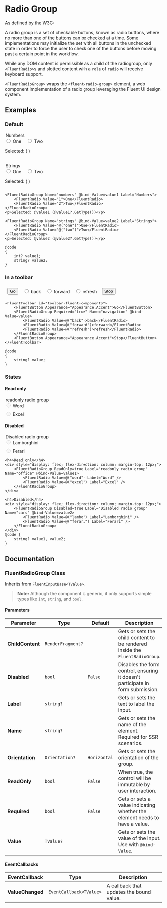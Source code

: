 # Radio Group

As defined by the W3C:

A radio group is a set of checkable buttons, known as radio buttons, where no more than one of the buttons can be checked at a time. Some implementations may initialize the set with all buttons in the unchecked state in order to force the user to check one of the buttons before moving past a certain point in the workflow.

While any DOM content is permissible as a child of the radiogroup, only `<FluentRadio>`s and slotted content with a `role` of `radio` will receive keyboard support.

`<FluentRadioGroup>` wraps the `<fluent-radio-group>` element, a web component implementation of a radio group leveraging the Fluent UI design system.

## Examples

### Default

<fieldset style="border: none; padding: 0; margin: 0; display: flex; flex-direction: column; gap: 1rem;">
    <div>
        <legend>Numbers</legend>
        <div style="display: flex; gap: 1rem;">
            <label><input type="radio" name="numbers"> One</label>
            <label><input type="radio" name="numbers"> Two</label>
        </div>
        <p>Selected: ( )</p>
    </div>
    <div>
        <legend>Strings</legend>
        <div style="display: flex; gap: 1rem;">
            <label><input type="radio" name="strings"> One</label>
            <label><input type="radio" name="strings"> Two</label>
        </div>
        <p>Selected: ( )</p>
    </div>
</fieldset>

```razor
<FluentRadioGroup Name="numbers" @bind-Value=value1 Label="Numbers">
    <FluentRadio Value="1">One</FluentRadio>
    <FluentRadio Value="2">Two</FluentRadio>
</FluentRadioGroup>
<p>Selected: @value1 (@value1?.GetType())</p>

<FluentRadioGroup Name="strings" @bind-Value=value2 Label="Strings">
    <FluentRadio Value="@("one")">One</FluentRadio>
    <FluentRadio Value="@("two")">Two</FluentRadio>
</FluentRadioGroup>
<p>Selected: @value2 (@value2?.GetType())</p>

@code 
{
    int? value1;
    string? value2;
}
```

### In a toolbar

<div style="display: flex; align-items: center; gap: 1rem; padding: 8px; border: 1px solid var(--neutral-stroke-rest); border-radius: 4px;">
    <button>Go</button>
    <label><input type="radio" name="nav"> back</label>
    <label><input type="radio" name="nav"> forward</label>
    <label><input type="radio" name="nav"> refresh</label>
    <button>Stop</button>
</div>

```razor
<FluentToolbar id="toolbar-fluent-components">
    <FluentButton Appearance="Appearance.Accent">Go</FluentButton>
    <FluentRadioGroup Required="true" Name="navigation" @bind-Value=value>
        <FluentRadio Value=@("back")>back</FluentRadio>
        <FluentRadio Value=@("forward")>forward</FluentRadio>
        <FluentRadio Value=@("refresh")>refresh</FluentRadio>
    </FluentRadioGroup>
    <FluentButton Appearance="Appearance.Accent">Stop</FluentButton>
</FluentToolbar>

@code
{
    string? value;
}
```

### States

<h4>Read only</h4>
<fieldset style="border: none; padding: 0; margin: 0;">
    <legend>readonly radio group</legend>
    <div style="display: flex; flex-direction: column; gap: 0.5rem; opacity: var(--disabled-opacity);">
        <label><input type="radio" name="office" disabled> Word</label>
        <label><input type="radio" name="office" disabled> Excel</label>
    </div>
</fieldset>

<h4>Disabled</h4>
<fieldset style="border: none; padding: 0; margin: 0;">
    <legend>Disabled radio group</legend>
    <div style="display: flex; flex-direction: column; gap: 0.5rem; opacity: var(--disabled-opacity);">
        <label><input type="radio" name="cars" disabled> Lamborghini</label>
        <label><input type="radio" name="cars" disabled> Ferari</label>
    </div>
</fieldset>

```razor
<h4>Read only</h4>
<div style="display: flex; flex-direction: column; margin-top: 12px;">
    <FluentRadioGroup ReadOnly=true Label="readonly radio group" Name="office" @bind-Value=value1>
        <FluentRadio Value=@("word") Label="Word" />
        <FluentRadio Value=@("excel") Label="Excel" />
    </FluentRadioGroup>
</div>

<h4>Disabled</h4>
<div style="display: flex; flex-direction: column; margin-top: 12px;">
    <FluentRadioGroup Disabled=true Label="Disabled radio group" Name="cars" @bind-Value=value2>
        <FluentRadio Value=@("lambo") Label="Lamborghini" />
        <FluentRadio Value=@("ferari") Label="Ferari" />
    </FluentRadioGroup>
</div>
@code {
    string? value1, value2;
}
```

## Documentation

### FluentRadioGroup<TValue> Class

Inherits from `FluentInputBase<TValue>`.

> **Note:** Although the component is generic, it only supports simple types like `int`, `string`, and `bool`.

#### Parameters

| Parameter | Type | Default | Description |
| --- | --- | --- | --- |
| **ChildContent** | `RenderFragment?` | | Gets or sets the child content to be rendered inside the `FluentRadioGroup`. |
| **Disabled** | `bool` | `False` | Disables the form control, ensuring it doesn't participate in form submission. |
| **Label** | `string?` | | Gets or sets the text to label the input. |
| **Name** | `string?` | | Gets or sets the name of the element. Required for SSR scenarios. |
| **Orientation** | `Orientation?` | `Horizontal` | Gets or sets the orientation of the group. |
| **ReadOnly** | `bool` | `False` | When true, the control will be immutable by user interaction. |
| **Required** | `bool` | `False` | Gets or sets a value indicating whether the element needs to have a value. |
| **Value** | `TValue?` | | Gets or sets the value of the input. Use with `@bind-Value`. |

#### EventCallbacks

| EventCallback | Type | Description |
| --- | --- | --- |
| **ValueChanged** | `EventCallback<TValue>` | A callback that updates the bound value. |